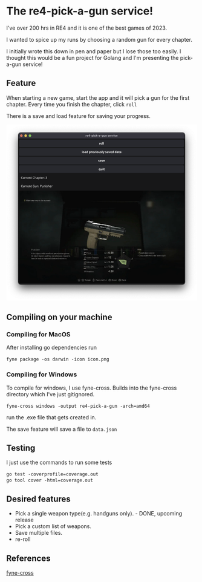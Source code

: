 # The re4-pick-a-gun service!

I've over 200 hrs in RE4 and it is one of the best games of 2023.

I wanted to spice up my runs by choosing a random gun for every chapter.

I initially wrote this down in pen and paper but I lose those too easily.
I thought this would be a fun project for Golang and I'm presenting the pick-a-gun service!

## Feature
When starting a new game, start the app and it will pick a gun for the first chapter. Every time you finish the chapter, click `roll`

There is a save and load feature for saving your progress.


![example-image](readmeImages/demo.png) 

## Compiling on your machine

### Compiling for MacOS

After installing go dependencies run

```
fyne package -os darwin -icon icon.png
```

### Compiling for Windows

To compile for windows, I use fyne-cross. Builds into the fyne-cross directory which I've just gitignored.

```
fyne-cross windows -output re4-pick-a-gun -arch=amd64
```

run the .exe file that gets created in.

The save feature will save a file to `data.json`

## Testing
I just use the commands to run some tests
```
go test -coverprofile=coverage.out
go tool cover -html=coverage.out
```


## Desired features
- Pick a single weapon type(e.g. handguns only). - DONE, upcoming release
- Pick a custom list of weapons.
- Save multiple files.
- re-roll


## References

[fyne-cross](https://github.com/fyne-io/fyne-cross) 
